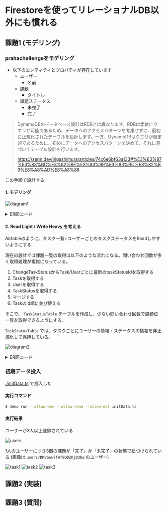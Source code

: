 # Firestoreを使ってリレーショナルDB以外にも慣れる

## 課題1 (モデリング)

### prahachallengeをモデリング

- 以下のエンティティとプロパティが存在しています
  - ユーザー
    - 名前
  - 課題
    - タイトル
  - 課題ステータス
    - 未完了
    - 完了

> DynamoDBのデータベース設計はRDBとは異なります。RDBは柔軟にクエリが可能であるため、データへのアクセスパターンを考慮せずに、最初に正規化されたテーブルを設計します。一方、DynamoDBはクエリが限定的であるために、初めにデータへのアクセスパターンを決めて、それに基づいてテーブル設計を行います。
>
> https://zenn.dev/higashimura/articles/74c6e6bf63a133#%E3%83%87%E3%83%BC%E3%82%BF%E3%83%99%E3%83%BC%E3%82%B9%E8%A8%AD%E8%A8%88

この手順で設計する

#### 1. モデリング

![diagram1](./images/diagram1.svg)

<details><summary>ER図コード</summary>

```plantuml
entity Task {
  + id: string
  --
  title: string
}

entity User {
  + id: string
  --
  name: string
}

entity TaskStatus {
  + id: string
  --
  name: string
}

entity ChangeTaskStatus {
  + id: string
  --
  taskId: string
  taskStatusId: string
  userId: string
}

Task ||--o{ ChangeTaskStatus
ChangeTaskStatus||--o{ User
ChangeTaskStatus ||-o{ TaskStatus
```
</details>

#### 2. Read Light / Write Heavy を考える

Airtableのように、タスク一覧+ユーザーごとのタスクステータスをReadしやすいようにする

現在の設計では課題一覧の取得は以下のような流れになる。問い合わせ回数が多く取得処理が複雑になっている。

1. ChangeTaskStatusからTask/Userごとに最新のtaskStatusIdを取得する
1. Taskを取得する
1. Userを取得する
1. TaskStatusを取得する
1. マージする
1. Taskのid順に並び替える

そこで、 `TaskStatusTable` テーブルを作成し、少ない問い合わせ回数で課題位一覧を取得できるようにする。

`TaskStatusTable` では、タスクごとにユーザーの情報・ステータスの情報を非正規化して保持している。

![diagram2](./images/diagram2.svg)

<details><summary>ER図コード</summary>

```plantuml
entity TaskStatusTable {
  + id: string
  --
  taskId: string
  userId: string
  userName: string
  taskStatusId: string
  taskStatusName: string
}

entity Task {
  + id: string
  --
  title: string
}

Task ||-|| TaskStatusTable

entity User {
  + id: string
  --
  name: string
}

entity TaskStatus {
  + id: string
  --
  name: string
}

entity ChangeTaskStatus {
  + id: string
  --
  taskId: string
  taskStatusId: string
  userId: string
}

Task ||--o{ ChangeTaskStatus
ChangeTaskStatus||--o{ User
ChangeTaskStatus ||-o{ TaskStatus
```
</details>

### 初期データ投入

[./initData.ts](./initData.ts) で投入した

#### 実行コマンド

```sh
$ deno run --allow-env --allow-read --allow-net initData.ts
```

#### 実行結果

ユーザーが3人以上登録されている

![users](./images/users.png)

1人のユーザーにつき3個の課題が「完了」か「未完了」の状態で紐づけられている (画像は `users/DKVoow7fAf0GOZKjD3Dw` のユーザー)

![task1](./images/task1.png)
![task2](./images/task2.png)
![task3](./images/task3.png)

## 課題2 (実装)

## 課題3 (質問)
